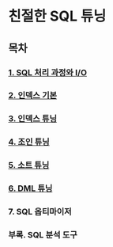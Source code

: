 # 친절한 SQL 튜닝

## 목차

### [1. SQL 처리 과정와 I/O](./1.%20SQL%20처리%20과정과%20IO.md)

### [2. 인덱스 기본](./2.%20인덱스%20기본.md)

### [3. 인덱스 튜닝](./3.%20인덱스%20튜닝.md)

### [4. 조인 튜닝](./4.%20조인튜닝.md)

### [5. 소트 튜닝](5.%20소트%20튜닝.md)

### [6. DML 튜닝](./6.%20DML%20튜닝.md)

### 7. SQL 옵티마이저

### 부록. SQL 분석 도구
